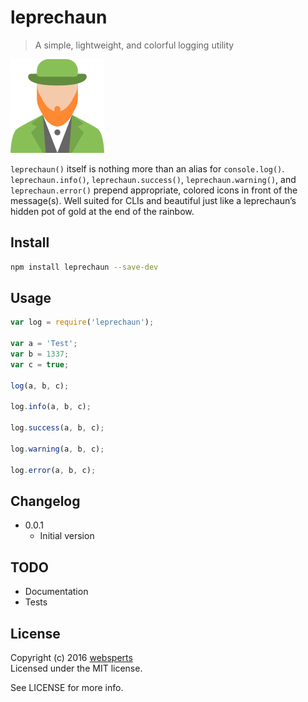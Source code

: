 # leprechaun

> A simple, lightweight, and colorful logging utility

<img src="https://raw.githubusercontent.com/websperts/leprechaun/master/logo.svg" alt="Leprechaun" width="150" height="150">

`leprechaun()` itself is nothing more than an alias for `console.log()`. `leprechaun.info()`, `leprechaun.success()`, `leprechaun.warning()`, and `leprechaun.error()` prepend appropriate, colored icons in front of the message(s). Well suited for CLIs and beautiful just like a leprechaun’s hidden pot of gold at the end of the rainbow.

## Install

```sh
npm install leprechaun --save-dev
```

## Usage

```js
var log = require('leprechaun');

var a = 'Test';
var b = 1337;
var c = true;

log(a, b, c);

log.info(a, b, c);

log.success(a, b, c);

log.warning(a, b, c);

log.error(a, b, c);
```

## Changelog

* 0.0.1
	* Initial version

## TODO

- Documentation
- Tests

## License

Copyright (c) 2016 [websperts](http://websperts.com/)  
Licensed under the MIT license.

See LICENSE for more info.
